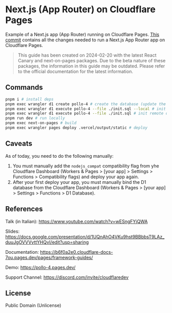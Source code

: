 # Next.js (App Router) on Cloudflare Pages

Example of a Next.js app (App Router) running on Cloudflare Pages.
[This commit](https://github.com/lusentis/workshop-next-on-pages/commit/4c6ffbb11cfb2b13b8ac6ba907e350e60604add9?diff=split&w=1) contains all the changes needed to run a Next.js App Router app on Cloudflare Pages.

> This guide has been created on 2024-02-20 with the latest React Canary and next-on-pages packages. Due to the beta nature of these packages, the information in this guide may be outdated. Please refer to the official documentation for the latest information.

## Commands

```bash
pnpm i # install deps
pnpm exec wrangler d1 create pollo-4 # create the database (update the id in wrangler.toml)
pnpm exec wrangler d1 execute pollo-4 --file ./init.sql --local # init local db
pnpm exec wrangler d1 execute pollo-4 --file ./init.sql # init remote db (careful!)
pnpm run dev # run locally
pnpm exec next-on-pages # build
pnpm exec wrangler pages deploy .vercel/output/static # deploy
```

## Caveats

As of today, you need to do the following manually:

1. You must manually add the `nodejs_compat` compatibility flag from yhe Cloudflare Dashboard (Workers & Pages > [your app] > Settings > Functions > Compatibility flags) and deploy your app again.
2. After your first deploy your app, you must manually bind the D1 database from the Cloudflare Dashboard (Workers & Pages > [your app] > Settings > Functions > D1 Database).

## References

Talk (in Italian): <https://www.youtube.com/watch?v=wESngFYjQWA>

Slides: <https://docs.google.com/presentation/d/1UQnAhO4VKu9hst9BBbbsT9LAz_duuJgOVVVvttYHQvI/edit?usp=sharing>

Documentation: <https://b6f0a2e0.cloudflare-docs-7ou.pages.dev/pages/framework-guides/>

Demo: <https://pollo-4.pages.dev/>

Support Channel: <https://discord.com/invite/cloudflaredev>

## License

Public Domain (Unlicense)
